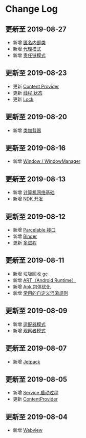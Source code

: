 # Change Log
## 更新至 2019-08-27
- 新增 [匿名内部类](https://github.com/JasonWu1111/Android-Review/blob/master/Java%E7%9F%A5%E8%AF%86%E7%82%B9%E6%B1%87%E6%80%BB.md#%E5%8C%BF%E5%90%8D%E5%86%85%E9%83%A8%E7%B1%BB)
- 新增 [代理模式](https://github.com/JasonWu1111/Android-Review/blob/master/Android%E6%89%A9%E5%B1%95%E7%9F%A5%E8%AF%86%E7%82%B9.md#%E4%BB%A3%E7%90%86%E6%A8%A1%E5%BC%8F)
- 新增 [责任链模式](https://github.com/JasonWu1111/Android-Review/blob/master/Android%E6%89%A9%E5%B1%95%E7%9F%A5%E8%AF%86%E7%82%B9.md#%E8%B4%A3%E4%BB%BB%E9%93%BE%E6%A8%A1%E5%BC%8F)

## 更新至 2019-08-23
- 更新 [Content Provider](https://github.com/JasonWu1111/Android-Review/blob/master/Android%E7%9F%A5%E8%AF%86%E7%82%B9%E6%B1%87%E6%80%BB.md#contentprovider)
- 更新 [线程 状态](https://github.com/JasonWu1111/Android-Review/blob/master/Java%E7%9F%A5%E8%AF%86%E7%82%B9%E6%B1%87%E6%80%BB.md#%E7%8A%B6%E6%80%81)
- 更新 [Lock](https://github.com/JasonWu1111/Android-Review/blob/master/Java%E7%9F%A5%E8%AF%86%E7%82%B9%E6%B1%87%E6%80%BB.md#lock)

## 更新至 2019-08-20
- 新增 [类加载器](https://github.com/JasonWu1111/Android-Review/blob/master/Android%E6%89%A9%E5%B1%95%E7%9F%A5%E8%AF%86%E7%82%B9.md#%E7%B1%BB%E5%8A%A0%E8%BD%BD%E5%99%A8)

## 更新至 2019-08-16
- 新增 [Window / WindowManager](https://github.com/JasonWu1111/Android-Review/blob/master/Android知识点汇总.md#window--windowmanager)

## 更新至 2019-08-13
- 新增 [计算机网络基础](https://github.com/JasonWu1111/Android-Review/blob/master/Android%E6%89%A9%E5%B1%95%E7%9F%A5%E8%AF%86%E7%82%B9.md#%E8%AE%A1%E7%AE%97%E6%9C%BA%E7%BD%91%E7%BB%9C%E5%9F%BA%E7%A1%80)
- 新增 [NDK 开发](https://github.com/JasonWu1111/Android-Review/blob/master/Android%E6%89%A9%E5%B1%95%E7%9F%A5%E8%AF%86%E7%82%B9.md#ndk-%E5%BC%80%E5%8F%91)

## 更新至 2019-08-12
- 新增 [Parcelable 接口](https://github.com/JasonWu1111/Android-Review/blob/master/Android%E7%9F%A5%E8%AF%86%E7%82%B9%E6%B1%87%E6%80%BB.md#parcelable-%E6%8E%A5%E5%8F%A3) 
- 新增 [Binder](https://github.com/JasonWu1111/Android-Review/blob/master/Android%E7%9F%A5%E8%AF%86%E7%82%B9%E6%B1%87%E6%80%BB.md#binder) 
- 更新 [多进程](https://github.com/JasonWu1111/Android-Review/blob/master/Android%E7%9F%A5%E8%AF%86%E7%82%B9%E6%B1%87%E6%80%BB.md#%E5%A4%9A%E8%BF%9B%E7%A8%8B) 

## 更新至 2019-08-11
- 新增 [垃圾回收 gc](https://github.com/JasonWu1111/Android-Review/blob/master/Java%E7%9F%A5%E8%AF%86%E7%82%B9%E6%B1%87%E6%80%BB.md#%E5%9E%83%E5%9C%BE%E5%9B%9E%E6%94%B6-gc) 
- 新增 [ART（Android Runtime）](https://github.com/JasonWu1111/Android-Review/blob/master/Android%E6%89%A9%E5%B1%95%E7%9F%A5%E8%AF%86%E7%82%B9.md#art) 
- 新增 [Apk 包体优化](https://github.com/JasonWu1111/Android-Review/blob/master/Android%E6%89%A9%E5%B1%95%E7%9F%A5%E8%AF%86%E7%82%B9.md#apk-%E5%8C%85%E4%BD%93%E4%BC%98%E5%8C%96) 
- 新增 [常用的自定义混淆规则](https://github.com/JasonWu1111/Android-Review/blob/master/Android%E6%89%A9%E5%B1%95%E7%9F%A5%E8%AF%86%E7%82%B9.md#%E5%B8%B8%E7%94%A8%E7%9A%84%E8%87%AA%E5%AE%9A%E4%B9%89%E6%B7%B7%E6%B7%86%E8%A7%84%E5%88%99) 

## 更新至 2019-08-09
- 新增 [适配器模式](https://github.com/JasonWu1111/Android-Review/blob/master/Android%E6%89%A9%E5%B1%95%E7%9F%A5%E8%AF%86%E7%82%B9.md#%E9%80%82%E9%85%8D%E5%99%A8%E6%A8%A1%E5%BC%8F)
- 新增 [观察者模式](https://github.com/JasonWu1111/Android-Review/blob/master/Android%E6%89%A9%E5%B1%95%E7%9F%A5%E8%AF%86%E7%82%B9.md#%E8%A7%82%E5%AF%9F%E8%80%85%E6%A8%A1%E5%BC%8F)

## 更新至 2019-08-07
- 新增 [Jetpack](https://github.com/JasonWu1111/Android-Review/blob/master/Android%E6%89%A9%E5%B1%95%E7%9F%A5%E8%AF%86%E7%82%B9.md#jetpack)

## 更新至 2019-08-05
- 新增 [Service 启动过程](https://github.com/JasonWu1111/Android-Review/blob/master/Android%E7%9F%A5%E8%AF%86%E7%82%B9%E6%B1%87%E6%80%BB.md#%E5%90%AF%E5%8A%A8%E8%BF%87%E7%A8%8B-1)
- 更新 [ContentProvider](https://github.com/JasonWu1111/Android-Review/blob/master/Android%E7%9F%A5%E8%AF%86%E7%82%B9%E6%B1%87%E6%80%BB.md#contentprovider)

## 更新至 2019-08-04
- 新增 [Webview](https://github.com/JasonWu1111/Android-Review/blob/master/Android%E7%9F%A5%E8%AF%86%E7%82%B9%E6%B1%87%E6%80%BB.md#webview)
